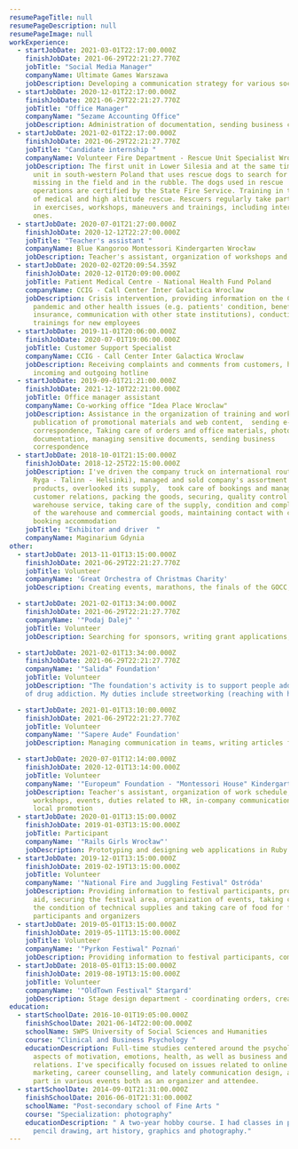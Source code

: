 ```yaml
---
resumePageTitle: null
resumePageDescription: null
resumePageImage: null
workExperience:
  - startJobDate: 2021-03-01T22:17:00.000Z
    finishJobDate: 2021-06-29T22:21:27.770Z
    jobTitle: "Social Media Manager"
    companyName: Ultimate Games Warszawa 
    jobDescription: Developing a communication strategy for various social channels, creating and publishing content, including the content of posts, graphics, videos, live content, analyzing statistics and reporting the results of activities, website optimization, building SEO.
  - startJobDate: 2020-12-01T22:17:00.000Z
    finishJobDate: 2021-06-29T22:21:27.770Z
    jobTitle: "Office Manager"
    companyName: "Sezame Accounting Office"
    jobDescription: Administration of documentation, sending business correspondence, supplying the office with articles and materials office, preparing settlements and organizing documentation, organizing meetings
  - startJobDate: 2021-02-01T22:17:00.000Z
    finishJobDate: 2021-06-29T22:21:27.770Z
    jobTitle: "Candidate internship "
    companyName: Volunteer Fire Department - Rescue Unit Specialist Wrocław
    jobDescription: The first unit in Lower Silesia and at the same time the largest
      unit in south-western Poland that uses rescue dogs to search for people
      missing in the field and in the rubble. The dogs used in rescue
      operations are certified by the State Fire Service. Training in the field
      of medical and high altitude rescue. Rescuers regularly take part
      in exercises, workshops, maneuvers and trainings, including international
      ones.
  - startJobDate: 2020-07-01T21:27:00.000Z
    finishJobDate: 2020-12-12T22:27:00.000Z
    jobTitle: "Teacher's assistant "
    companyName: Blue Kangoroo Montessori Kindergarten Wrocław
    jobDescription: Teacher's assistant, organization of workshops and events, therapeutic exercises
  - startJobDate: 2020-02-02T20:09:54.359Z
    finishJobDate: 2020-12-01T20:09:00.000Z
    jobTitle: Patient Medical Centre - National Health Fund Poland
    companyName: CCIG - Call Center Inter Galactica Wroclaw
    jobDescription: Crisis intervention, providing information on the Covid-19
      pandemic and other health issues (e.g. patients' condition, benefits,
      insurance, communication with other state institutions), conducting
      trainings for new employees
  - startJobDate: 2019-11-01T20:06:00.000Z
    finishJobDate: 2020-07-01T19:06:00.000Z
    jobTitle: Customer Support Specialist
    companyName: CCIG - Call Center Inter Galactica Wroclaw
    jobDescription: Receiving complaints and comments from customers, handling
      incoming and outgoing hotline
  - startJobDate: 2019-09-01T21:21:00.000Z
    finishJobDate: 2021-12-10T22:21:00.000Z
    jobTitle: Office manager assistant
    companyName: Co-working office "Idea Place Wroclaw"
    jobDescription: Assistance in the organization of training and workshops,
      publication of promotional materials and web content,  sending e-mail
      correspondence, Taking care of orders and office materials, photocopying
      documentation, managing sensitive documents, sending business
      correspondence
  - startJobDate: 2018-10-01T21:15:00.000Z
    finishJobDate: 2018-12-25T22:15:00.000Z
    jobDescription: I've driven the company truck on international routes  (Gdynia -
      Ryga - Talinn - Helsinki), managed and sold company's assortment of
      products, overlooked its supply,  took care of bookings and managed
      customer relations, packing the goods, securing, quality control products,
      warehouse service, taking care of the supply, condition and completeness
      of the warehouse and commercial goods, maintaining contact with customers,
      booking accommodation
    jobTitle: "Exhibitor and driver  "
    companyName: Maginarium Gdynia
other:
  - startJobDate: 2013-11-01T13:15:00.000Z
    finishJobDate: 2021-06-29T22:21:27.770Z
    jobTitle: Volunteer
    companyName: 'Great Orchestra of Christmas Charity'
    jobDescription: Creating events, marathons, the finals of the GOCC, raising funds for the healthcare system, providing information to event participants, providing first aid, securing the festival area, organizing events, taking care of the technical supply, organizing meals for volunteers, taking care of marqueeing, caring for new volunteers, coordinating orders

  - startJobDate: 2021-02-01T13:34:00.000Z
    finishJobDate: 2021-06-29T22:21:27.770Z
    companyName: '"Podaj Dalej" '
    jobTitle: Volunteer
    jobDescription: Searching for sponsors, writing grant applications, expanding the foundation's marketing activities, building a website - improving the UX and UI of the website, building an online store, developing graphics, photography, developing a marketing campaign, taking care of the YouTube channel and other channels in social media, searching for tools to improve children's room designs, expand the scope of assistance, search for developers, preparation of cost estimates and documentation, securing and transporting technical materials, supervising social and construction workers, helping with the organization of the deed Forward, organizing activities for families and children, maintaining lasting relationships in the foundation - building a community of people who were helped, integration, organizing meetings

  - startJobDate: 2021-02-01T13:34:00.000Z
    finishJobDate: 2021-06-29T22:21:27.770Z
    companyName: '"Salida" Foundation'
    jobTitle: Volunteer
    jobDescription: "The foundation's activity is to support people addicted to psychoactive substances, people at risk of exclusion, foreigners, and people experiencing violence. 
    of drug addiction. My duties include streetworking (reaching with help directly to people at risk), running a drop-in after-school club, supporting a therapeutic day-room, therapeutic work with addicted, searching for jobs for people at risk of exclusion, taking care of the CV and recruitment process to increase the chances of success obtaining official funds and sponsors for the development of the foundation, promotion of the foundation in other aid centers and in the media, developing visual marketing, printing posters"

  - startJobDate: 2021-01-01T13:10:00.000Z
    finishJobDate: 2021-06-29T22:21:27.770Z
    jobTitle: Volunteer
    companyName: '"Sapere Aude" Foundation'
    jobDescription: Managing communication in teams, writing articles for the foundation's blog and facebook, moderating discussions on the fanpage and Facebook groups, promoting the foundation's activities, conducting and developing foundation reports, creating entries for the foundation's website, organizing workshop meetings, preparing graphics for the website, preparing and implementation of projects / grants for organizations, obtaining government and EU funds, acquiring sponsors, implementing think tanks, participating in training, e.g. in front of the camera, organization of conferences, communication with press spokesmen, the ministry of health, ministers for youth policy and project coordination and conferences. 

  - startJobDate: 2020-07-01T12:14:00.000Z
    finishJobDate: 2020-12-01T13:14:00.000Z
    jobTitle: Volunteer
    companyName: '"Europeum" Foundation - "Montessori House" Kindergarten Wroclaw'
    jobDescription: Teacher's assistant, organization of work schedule, trainings,
      workshops, events, duties related to HR, in-company communication and
      local promotion
  - startJobDate: 2020-01-01T13:15:00.000Z
    finishJobDate: 2019-01-03T13:15:00.000Z
    jobTitle: Participant
    companyName: '"Rails Girls Wrocław"'
    jobDescription: Prototyping and designing web applications in Ruby
  - startJobDate: 2019-12-01T13:15:00.000Z
    finishJobDate: 2019-02-19T13:15:00.000Z
    jobTitle: Volunteer
    companyName: '"National Fire and Juggling Festival" Ostróda'
    jobDescription: Providing information to festival participants, providing first
      aid, securing the festival area, organization of events, taking care of
      the condition of technical supplies and taking care of food for festival
      participants and organizers
  - startJobDate: 2019-05-01T13:15:00.000Z
    finishJobDate: 2019-05-11T13:15:00.000Z
    jobTitle: Volunteer
    companyName: '"Pyrkon Festiwal" Poznań'
    jobDescription: Providing information to festival participants, communication between teams, providing first aid, securing the festival area, organizing lectures, meetings with authors of books, comics, actors, scientists
  - startJobDate: 2018-05-01T13:15:00.000Z
    finishJobDate: 2019-08-19T13:15:00.000Z
    jobTitle: Volunteer
    companyName: '"OldTown Festival" Stargard' 
    jobDescription: Stage design department - coordinating orders, creating scenographic elements, team building, taking care of visual details, taking care of the marketing image of the event
education:
  - startSchoolDate: 2016-10-01T19:05:00.000Z
    finishSchoolDate: 2021-06-14T22:00:00.000Z
    schoolName: SWPS University of Social Sciences and Humanities
    course: "Clinical and Business Psychology "
    educationDescription: Full-time studies centered around the psychological
      aspects of motivation, emotions, health, as well as business and social
      relations. I've specifically focused on issues related to online
      marketing, career counselling, and lately communication design, and take
      part in various events both as an organizer and attendee.
  - startSchoolDate: 2014-09-01T21:31:00.000Z
    finishSchoolDate: 2016-06-01T21:31:00.000Z
    schoolName: "Post-secondary school of Fine Arts "
    course: "Specialization: photography"
    educationDescription: " A two-year hobby course. I had classes in painting,
      pencil drawing, art history, graphics and photography."
---
```

